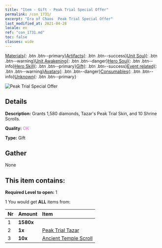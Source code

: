 ```yaml
---
title: "Item - Gift - Peak Trial Special Offer"
permalink: /con_1731/
excerpt: "Era of Chaos  Peak Trial Special Offer"
last_modified_at: 2021-04-28
locale: en
ref: "con_1731.md"
toc: false
classes: wide
---
```

 [Materials](/Items/){: .btn .btn--primary}[Artifacts](/Items/Artifacts/){: .btn .btn--success}[Unit Soul](/Items/UnitSoul/){: .btn .btn--warning}[Unit Awakening](/Items/UnitAwakening/){: .btn .btn--danger}[Hero Soul](/Items/HeroSoul/){: .btn .btn--info}[Hero Skill](/Items/HeroSkill/){: .btn .btn--primary}[Gift](/Items/Gift/){: .btn .btn--success}[Event related](/Items/Events/){: .btn .btn--warning}[Avatars](/Items/Avatars/){: .btn .btn--danger}[Consumables](/Items/Consumables/){: .btn .btn--info}[Unknown](/Items/Unknown/){: .btn .btn--primary}

 ![Peak Trial Special Offer](/images/t/i_907347.png)

## Details
 **Description:** Grants 1,580 diamonds, Tazar's Peak Trial Skin, and 10 Shrine Scrolls.

 **Quality:** <span style="color: #DA70D6">OK</span>

 **Type:** Gift

## Gather

  None

## This item contains:

 **Required Level to open:** 1

 1 You would get **ALL** items  from:

  | Nr | Amount |     Item    |
  |:---|:-------|:------------|
  | 1 |  **1580x** | <i class="fas fa-gem"/> |  | 
  | 2 |  **1x** | [Peak Trial Tazar](/Items/con_1078/) |  | 
  | 3 |  **10x** | [Ancient Temple Scroll](/Items/con_697/) |  | 
